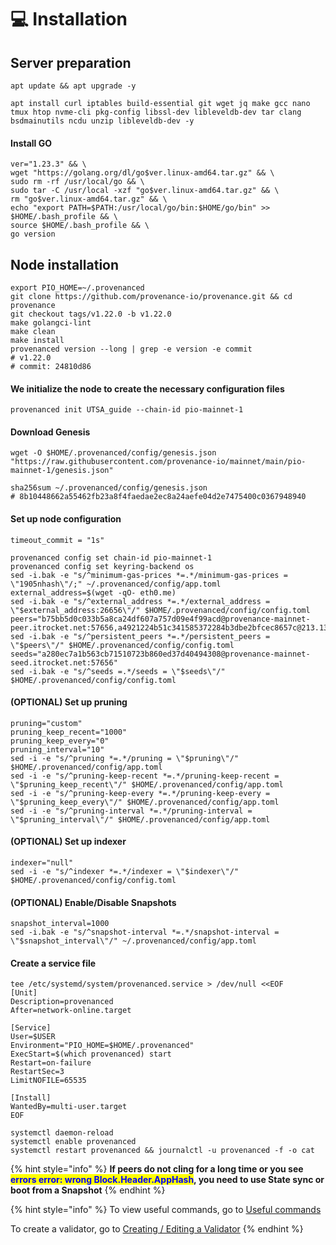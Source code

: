 # 💻 Installation

## Server preparation

```shell
apt update && apt upgrade -y
```

```shell
apt install curl iptables build-essential git wget jq make gcc nano tmux htop nvme-cli pkg-config libssl-dev libleveldb-dev tar clang bsdmainutils ncdu unzip libleveldb-dev -y
```

#### Install GO

```shell
ver="1.23.3" && \
wget "https://golang.org/dl/go$ver.linux-amd64.tar.gz" && \
sudo rm -rf /usr/local/go && \
sudo tar -C /usr/local -xzf "go$ver.linux-amd64.tar.gz" && \
rm "go$ver.linux-amd64.tar.gz" && \
echo "export PATH=$PATH:/usr/local/go/bin:$HOME/go/bin" >> $HOME/.bash_profile && \
source $HOME/.bash_profile && \
go version
```

## Node installation

```shell
export PIO_HOME=~/.provenanced
git clone https://github.com/provenance-io/provenance.git && cd provenance
git checkout tags/v1.22.0 -b v1.22.0
make golangci-lint
make clean
make install
provenanced version --long | grep -e version -e commit
# v1.22.0
# commit: 24810d86
```

#### We initialize the node to create the necessary configuration files

```shell
provenanced init UTSA_guide --chain-id pio-mainnet-1
```

#### Download Genesis

```shell
wget -O $HOME/.provenanced/config/genesis.json "https://raw.githubusercontent.com/provenance-io/mainnet/main/pio-mainnet-1/genesis.json"

sha256sum ~/.provenanced/config/genesis.json
# 8b10448662a55462fb23a8f4faedae2ec8a24aefe04d2e7475400c0367948940
```

#### Set up node configuration

```
timeout_commit = "1s"
```

```shell
provenanced config set chain-id pio-mainnet-1
provenanced config set keyring-backend os
sed -i.bak -e "s/^minimum-gas-prices *=.*/minimum-gas-prices = \"1905nhash\"/;" ~/.provenanced/config/app.toml
external_address=$(wget -qO- eth0.me)
sed -i.bak -e "s/^external_address *=.*/external_address = \"$external_address:26656\"/" $HOME/.provenanced/config/config.toml
peers="b75bb5d0c033b5a8ca24df607a757d09e4f99acd@provenance-mainnet-peer.itrocket.net:57656,a4921224b51c341585372284b3dbe2bfcec8657c@213.133.100.93:27056"
sed -i.bak -e "s/^persistent_peers *=.*/persistent_peers = \"$peers\"/" $HOME/.provenanced/config/config.toml
seeds="a280ec7a1b563cb71510723b860ed37d40494308@provenance-mainnet-seed.itrocket.net:57656"
sed -i.bak -e "s/^seeds =.*/seeds = \"$seeds\"/" $HOME/.provenanced/config/config.toml
```

#### (OPTIONAL) Set up pruning

```shell
pruning="custom"
pruning_keep_recent="1000"
pruning_keep_every="0"
pruning_interval="10"
sed -i -e "s/^pruning *=.*/pruning = \"$pruning\"/" $HOME/.provenanced/config/app.toml
sed -i -e "s/^pruning-keep-recent *=.*/pruning-keep-recent = \"$pruning_keep_recent\"/" $HOME/.provenanced/config/app.toml
sed -i -e "s/^pruning-keep-every *=.*/pruning-keep-every = \"$pruning_keep_every\"/" $HOME/.provenanced/config/app.toml
sed -i -e "s/^pruning-interval *=.*/pruning-interval = \"$pruning_interval\"/" $HOME/.provenanced/config/app.toml
```

#### (OPTIONAL) Set up indexer

```shell
indexer="null"
sed -i -e "s/^indexer *=.*/indexer = \"$indexer\"/" $HOME/.provenanced/config/config.toml
```

#### (OPTIONAL) Enable/Disable Snapshots

```shell
snapshot_interval=1000
sed -i.bak -e "s/^snapshot-interval *=.*/snapshot-interval = \"$snapshot_interval\"/" ~/.provenanced/config/app.toml
```

#### Create a service file

```shell
tee /etc/systemd/system/provenanced.service > /dev/null <<EOF
[Unit]
Description=provenanced
After=network-online.target

[Service]
User=$USER
Environment="PIO_HOME=$HOME/.provenanced"
ExecStart=$(which provenanced) start
Restart=on-failure
RestartSec=3
LimitNOFILE=65535

[Install]
WantedBy=multi-user.target
EOF
```

```shell
systemctl daemon-reload
systemctl enable provenanced
systemctl restart provenanced && journalctl -u provenanced -f -o cat
```

{% hint style="info" %}
**If peers do not cling for a long time or you see&#x20;**<mark style="color:blue;">**errors error: wrong Block.Header.AppHash**</mark>**, you need to use State sync or boot from a Snapshot**
{% endhint %}

{% hint style="info" %}
To view useful commands, go to [Useful commands](https://utsa.gitbook.io/services/cosmos-wiki/useful-commands)

To create a validator, go to [Creating / Editing a Validator](https://utsa.gitbook.io/services/cosmos-wiki/creating-editing-a-validator)
{% endhint %}
